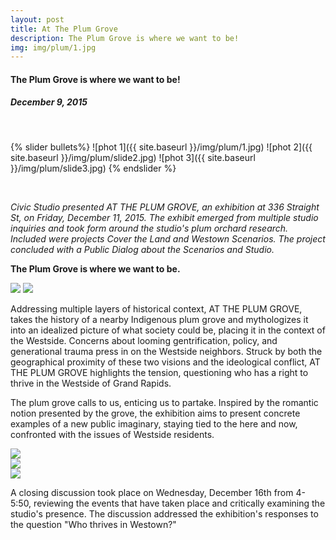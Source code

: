 ```yaml
---
layout: post
title: At The Plum Grove
description: The Plum Grove is where we want to be!
img: img/plum/1.jpg
---
```

<h4 id="project-subtitle">The Plum Grove is where we want to be!</h4>
<h5>December 9, 2015</h5>
<br>

{% slider bullets%}
  ![phot 1]({{ site.baseurl }}/img/plum/1.jpg)
  ![phot 2]({{ site.baseurl }}/img/plum/slide2.jpg)
  ![phot 3]({{ site.baseurl }}/img/plum/slide3.jpg)
{% endslider %}

<br>

<i>Civic Studio presented AT THE PLUM GROVE, an exhibition at 336 Straight St, on Friday, December 11, 2015. The exhibit emerged from multiple studio inquiries and took form around the studio's plum orchard research. Included were projects Cover the Land and Westown Scenarios. The project concluded with a Public Dialog about the Scenarios and Studio.</i>

<span style="font-weight:700">The Plum Grove is where we want to be.</span>

<div class="img_row">
	  <img class="col two" src="{{ site.baseurl }}/img/plum/6.jpg"/>
	  <img class="col one" src="{{ site.baseurl }}/img/plum/7.jpg"/>
</div>

Addressing multiple layers of historical context, AT THE PLUM GROVE, takes the history of a nearby Indigenous plum grove and mythologizes it into an idealized picture of what society could be, placing it in the context of the Westside. Concerns about looming gentrification, policy, and generational trauma press in on the Westside neighbors. Struck by both the geographical proximity of these two visions and the ideological conflict, AT THE PLUM GROVE highlights the tension, questioning who has a right to thrive in the Westside of Grand Rapids.

The plum grove calls to us, enticing us to partake. Inspired by the romantic notion presented by the grove, the exhibition aims to present concrete examples of a new public imaginary, staying tied to the here and now, confronted with the issues of Westside residents.

<div class="img_row">
	  <img class="col three" src="{{ site.baseurl }}/img/plum/8.jpg"/>
</div>

<div class="img_row">
	  <img class="col three" src="{{ site.baseurl }}/img/plum/9.jpg"/>
</div>

<div class="img_row">
	  <img class="col three" src="{{ site.baseurl }}/img/plum/10.jpg"/>
</div>

A closing discussion took place on Wednesday, December 16th from 4-5:50, reviewing the events that have taken place and critically examining the studio's presence. The discussion addressed the exhibition's responses to the question "Who thrives in Westown?"